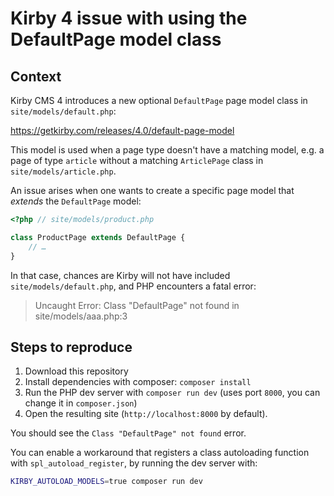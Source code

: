 # Kirby 4 issue with using the DefaultPage model class

## Context

Kirby CMS 4 introduces a new optional `DefaultPage` page model class in `site/models/default.php`:

https://getkirby.com/releases/4.0/default-page-model

This model is used when a page type doesn't have a matching model, e.g. a page of type `article` without a matching `ArticlePage` class in `site/models/article.php`.

An issue arises when one wants to create a specific page model that _extends_ the `DefaultPage` model:

```php
<?php // site/models/product.php

class ProductPage extends DefaultPage {
	// …
}
```

In that case, chances are Kirby will not have included `site/models/default.php`, and PHP encounters a fatal error:

> Uncaught Error: Class "DefaultPage" not found in site/models/aaa.php:3

## Steps to reproduce

1. Download this repository
2. Install dependencies with composer: `composer install`
3. Run the PHP dev server with `composer run dev` (uses port `8000`, you can change it in `composer.json`)
4. Open the resulting site (`http://localhost:8000` by default).

You should see the `Class "DefaultPage" not found` error.

You can enable a workaround that registers a class autoloading function with `spl_autoload_register`, by running the dev server with:

```sh
KIRBY_AUTOLOAD_MODELS=true composer run dev
```
